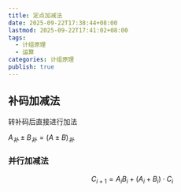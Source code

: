 ```yaml
---
title: 定点加减法
date: 2025-09-22T17:38:44+08:00
lastmod: 2025-09-22T17:41:02+08:00
tags:
  - 计组原理
  - 运算
categories: 计组原理
publish: true
---
```


## 补码加减法

转补码后直接进行加法

$A_{补}\pm B_{补}=(A\pm B)_{补}$

### 并行加减法

$$
C_{i+1}=A_{i}B_{i}+(A_{i}+B_{i})\cdot C_{i}
$$
